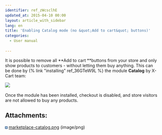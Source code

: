 ```yaml
---
identifier: ref_zWcsclhE
updated_at: 2015-04-10 00:00
layout: article_with_sidebar
lang: en
title: 'Enabling Catalog mode (no &quot;Add to cart&quot; buttons)'
categories:
  - User manual

---
```



It is possible to remove all **Add to cart **buttons from your store and only show products to customers - without letting them buy anything. This can be done by {% link "installing" ref_36GTeW9L %} the module **Catalog** by X-Cart team:

![]({{site.baseurl}}/attachments/6389782/6586395.png?effects=drop-shadow)

Once the module has been installed, checkout is disabled, and store visitors are not allowed to buy any products.

## Attachments:

![](images/icons/bullet_blue.gif) [marketplace-catalog.png]({{site.baseurl}}/attachments/6389782/6586395.png) (image/png)